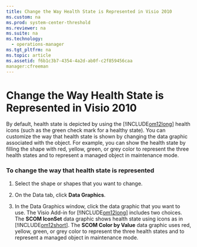 ```yaml
---
title: Change the Way Health State is Represented in Visio 2010
ms.custom: na
ms.prod: system-center-threshold
ms.reviewer: na
ms.suite: na
ms.technology: 
  - operations-manager
ms.tgt_pltfrm: na
ms.topic: article
ms.assetid: f6b1c3b7-4354-4a2d-ab0f-c2f859456caa
manager:cfreeman
---
```

# Change the Way Health State is Represented in Visio 2010
By default, health state is depicted by using the [!INCLUDE[om12long](../../om/manage/includes/om12long_md.md)] health icons \(such as the green check mark for a healthy state\). You can customize the way that health state is shown by changing the data graphic associated with the object. For example, you can show the health state by filling the shape with red, yellow, green, or grey color to represent the three health states and to represent a managed object in maintenance mode.  
  
### To change the way that health state is represented  
  
1.  Select the shape or shapes that you want to change.  
  
2.  On the Data tab, click **Data Graphics**.  
  
3.  In the Data Graphics window, click the data graphic that you want to use. The Visio Add\-in for [!INCLUDE[om12long](../../om/manage/includes/om12long_md.md)] includes two choices. The **SCOM IconSet** data graphic shows health state using icons as in [!INCLUDE[om12short](../../om/manage/includes/om12short_md.md)]. The **SCOM Color by Value** data graphic uses red, yellow, green, or grey color to represent the three health states and to represent a managed object in maintenance mode.  
  
